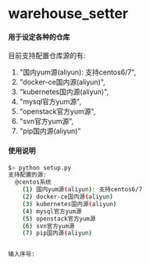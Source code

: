 # warehouse_setter
#### 用于设定各种的仓库
目前支持配置仓库源的有:
1. "国内yum源(aliyun): 支持centos6/7",
2. "docker-ce国内源(aliyun)",
3. "kubernetes国内源(aliyun)",
4. "mysql官方yum源",
5. "openstack官方yum源",
6. "svn官方yum源",
7. "pip国内源(aliyun)"

#### 使用说明
```bash
$> python setup.py 
支持配置的源:
  @centos系统
    (1) 国内yum源(aliyun): 支持centos6/7
    (2) docker-ce国内源(aliyun)
    (3) kubernetes国内源(aliyun)
    (4) mysql官方yum源
    (5) openstack官方yum源
    (6) svn官方yum源
    (7) pip国内源(aliyun)


输入序号: 

```
